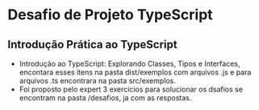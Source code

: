 # Desafio de Projeto TypeScript
## Introdução Prática ao TypeScript
- Introdução ao TypeScript: Explorando Classes, Tipos e Interfaces, encontara esses itens na pasta dist/exemplos com arquivos .js 
e para arquivos .ts encontrara na pasta src/exemplos.
- Foi proposto pelo expert 3 exercicios para solucionar os dsafios se encontram na pasta /desafios, ja com as respostas.
